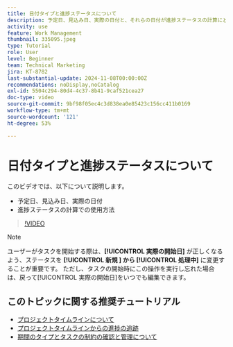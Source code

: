 ```yaml
---
title: 日付タイプと進捗ステータスについて
description: 予定日、見込み日、実際の日付と、それらの日付が進捗ステータスの計算にどのように使用されるかを説明します。
activity: use
feature: Work Management
thumbnail: 335095.jpeg
type: Tutorial
role: User
level: Beginner
team: Technical Marketing
jira: KT-8782
last-substantial-update: 2024-11-08T00:00:00Z
recommendations: noDisplay,noCatalog
exl-id: 5504c294-80d4-4c37-8b41-9caf521cea27
doc-type: video
source-git-commit: 9bf98f05ec4c3d838ea0e85423c156cc411b0169
workflow-type: tm+mt
source-wordcount: '121'
ht-degree: 53%

---
```


# 日付タイプと進捗ステータスについて

このビデオでは、以下について説明します。

* 予定日、見込み日、実際の日付
* 進捗ステータスの計算での使用方法

>[!VIDEO](https://video.tv.adobe.com/v/335095/?quality=12&learn=on)

>[!NOTE]
>
>ユーザーがタスクを開始する際は、**[!UICONTROL 実際の開始日]** が正しくなるよう、ステータスを **[!UICONTROL 新規 ] から [!UICONTROL  処理中]** に変更することが重要です。 ただし、タスクの開始時にこの操作を実行し忘れた場合は、戻って[!UICONTROL 実際の開始日]をいつでも編集できます。


## このトピックに関する推奨チュートリアル

* [プロジェクトタイムラインについて](/help/manage-work/project-timelines/understand-project-timelines.md)
* [プロジェクトタイムラインからの進捗の追跡](/help/manage-work/project-timelines/track-work-progress-from-the-project-timeline.md)
* [期間のタイプとタスクの制約の確認と管理について](/help/manage-work/intermediate-projects/understand-and-manage-duration-types-and-task-constraints.md)


